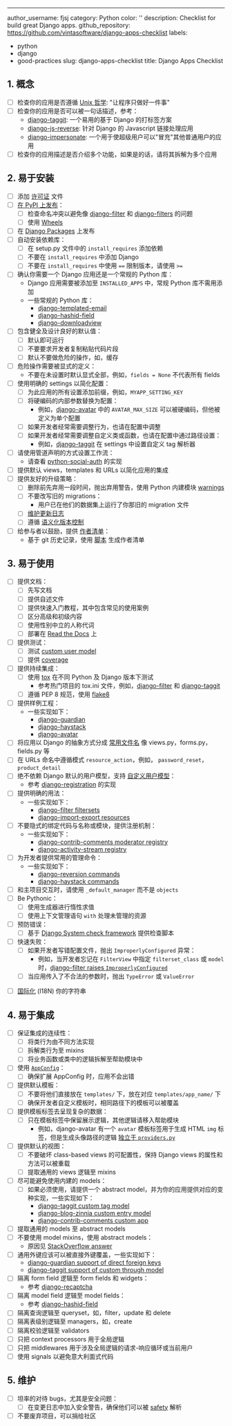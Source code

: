 ---
author_username: fjsj
category: Python
color: ''
description: Checklist for build great Django apps.
github_repository: https://github.com/vintasoftware/django-apps-checklist
labels:
- python
- django
- good-practices
slug: django-apps-checklist
title: Django Apps Checklist

## 1. 概念
  * [ ] 检查你的应用是否遵循 [Unix 哲学](https://zh.wikipedia.org/wiki/Unix%E5%93%B2%E5%AD%A6): "让程序只做好一件事"
  * [ ] 检查你的应用是否可以被一句话描述，参考：
    * [django-taggit](https://github.com/alex/django-taggit): 一个易用的基于 Django 的打标签方案
    * [django-js-reverse](https://github.com/ierror/django-js-reverse): 针对 Django 的 Javascript 链接处理应用
    * [django-impersonate](https://bitbucket.org/petersanchez/django-impersonate): 一个用于使超级用户可以"冒充"其他普通用户的应用
  * [ ] 检查你的应用描述是否介绍多个功能，如果是的话，请将其拆解为多个应用

## 2. 易于安装
  * [ ] 添加 [许可证](https://choosealicense.com/) 文件
  * [ ] [在 PyPI 上发布](https://packaging.python.org/distributing/)：
    * [ ] 检查命名冲突以避免像 [django-filter](https://pypi.python.org/pypi/django-filter) 和 [django-filters](https://pypi.python.org/pypi/django-filters) 的问题
    * [ ] 使用 [Wheels](https://packaging.python.org/distributing/#wheels)
  * [ ] 在 [Django Packages](https://djangopackages.org/) 上发布
  * [ ] 自动安装依赖库：
    * [ ] 在 setup.py 文件中的 `install_requires` 添加依赖
    * [ ] 不要在 `install_requires` 中添加 Django
    * [ ] 不要在 `install_requires` 中使用 `==` 限制版本，请使用 `>=`
  * [ ] 确认你需要一个 Django 应用还是一个常规的 Python 库：
    * Django 应用需要被添加至 `INSTALLED_APPS` 中，常规 Python 库不需用添加
    * 一些常规的 Python 库：
      * [django-templated-email](https://github.com/vintasoftware/django-templated-email)
      * [django-hashid-field](https://github.com/nshafer/django-hashid-field)
      * [django-downloadview](https://github.com/benoitbryon/django-downloadview)
  * [ ] 包含健全及设计良好的默认值：
    * [ ] 默认即可运行
    * [ ] 不要要求开发者复制粘贴代码片段
    * [ ] 默认不要做危险的操作，如，缓存
  * [ ] 危险操作需要被显式的定义：
    * 不要在未设置时默认显式全部，例如，`fields = None` 不代表所有 fields
  * [ ] 使用明确的 settings 以简化配置：
    * [ ] 为此应用的所有设置添加前缀，例如，`MYAPP_SETTING_KEY`
    * [ ] 将硬编码的内部参数替换为配置：
      * 例如，[django-avatar](http://django-avatar.readthedocs.io/en/latest/#AVATAR_MAX_SIZE) 中的 `AVATAR_MAX_SIZE` 可以被硬编码，但他被定义为单个配置
    * [ ] 如果开发者经常需要调整行为，也请在配置中调整
    * [ ] 如果开发者经常需要调整自定义类或函数，也请在配置中通过路径设置：
      * 例如，[django-taggit](https://django-taggit.readthedocs.io/en/latest/custom_tagging.html#using-a-custom-tag-string-parser) 在 settings 中设置自定义 tag 解析器
  * [ ] 请使用管道声明的方式设置工作流：
    * 请查看 [python-social-auth](http://python-social-auth-docs.readthedocs.io/en/latest/configuration/django.html#personalized-configuration) 的实现
  * [ ] 提供默认 views，templates 和 URLs 以简化应用的集成
  * [ ] 提供友好的升级策略：
    * [ ] 删除前先弃用一段时间，抛出弃用警告，使用 Python 内建模块 [warnings](https://docs.python.org/3/library/warnings.html)
    * [ ] 不要改写旧的 migrations：
      * 用户已在他们的数据集上运行了你那旧的 migration 文件
    * [ ] [维护更新日志](http://keepachangelog.com/)
    * [ ] 遵循 [语义化版本控制](http://semver.org/)
  * [ ] 给参与者以鼓励，提供 [作者清单](https://github.com/django/django/blob/master/AUTHORS)：
    * 基于 git 历史记录，使用 [脚本](https://kev.inburke.com/kevin/easy-maintenance-of-your-authors-file/) 生成作者清单

## 3. 易于使用
  * [ ] 提供文档：
    * [ ] 先写文档
    * [ ] 提供自述文件
    * [ ] 提供快速入门教程，其中包含常见的使用案例
    * [ ] 区分高级和初级内容
    * [ ] 使用性别中立的人称代词
    * [ ] 部署在 [Read the Docs](http://readthedocs.org/) 上
  * [ ] 提供测试：
    * [ ] 测试 [custom user model](https://docs.djangoproject.com/en/dev/topics/auth/customizing/#specifying-a-custom-user-model)
    * [ ] 提供 [coverage](http://coverage.readthedocs.io/en/latest/)
  * [ ] 提供持续集成：
    * [ ] 使用 [tox](https://tox.readthedocs.io/en/latest/) 在不同 Python 及 Django 版本下测试
      * 参考热门项目的 tox.ini 文件，例如，[django-filter](https://github.com/carltongibson/django-filter/blob/develop/tox.ini) 和 [django-taggit](https://github.com/alex/django-taggit/blob/master/tox.ini)
    * [ ] 遵循 PEP 8 规范，使用 [flake8](https://gitlab.com/pycqa/flake8)
  * [ ] 提供样例工程：
    * 一些实现如下：
      * [django-guardian](https://github.com/django-guardian/django-guardian/tree/devel/example_project)
      * [django-haystack](https://github.com/django-haystack/django-haystack/tree/master/example_project)
      * [django-avatar](https://github.com/grantmcconnaughey/django-avatar/tree/master/test_proj)
  * [ ] 将应用以 Django 的抽象方式分成 [常用文件名](https://gist.github.com/fjsj/65ecfec09cfd2a684d53294d01677b9b) 像 views.py，forms.py，fields.py 等
  * [ ] 在 URLs 命名中遵循模式 `resource_action`，例如， `password_reset`， `product_detail`
  * [ ] 绝不依赖 Django 默认的用户模型，支持 [自定义用户模型](https://docs.djangoproject.com/en/dev/topics/auth/customizing/#specifying-a-custom-user-model)：
    * 参考 [django-registration](http://django-registration.readthedocs.io/en/latest/custom-user.html) 的实现
  * [ ] 提供明确的用法：
    * 一些实现如下：
      * [django-filter filtersets](https://django-filter.readthedocs.io/en/develop/guide/usage.html#generating-filters-with-meta-fields)
      * [django-import-export resources](http://django-import-export.readthedocs.io/en/latest/getting_started.html#advanced-data-manipulation)
  * [ ] 不要隐式的绑定代码与名称或模块，提供注册机制：
    * 一些实现如下：
      * [django-contrib-comments moderator registry](http://django-contrib-comments.readthedocs.io/en/latest/moderation.html#module-django_comments.moderation)
      * [django-activity-stream registry](http://django-activity-stream.readthedocs.io/en/latest/configuration.html)
  * [ ] 为开发者提供常用的管理命令：
    * 一些实现如下：
      * [django-reversion commands](http://django-reversion.readthedocs.io/en/latest/commands.html)
      * [django-haystack commands](http://django-haystack.readthedocs.io/en/latest/tutorial.html)
  * [ ] 和主项目交互时，请使用 `_default_manager` 而不是 `objects`
  * [ ] Be Pythonic：
    * [ ] 使用生成器进行惰性求值
    * [ ] 使用上下文管理语句 `with` 处理未管理的资源
  * [ ] 预防错误：
    * [ ] 基于 [Django System check framework](https://docs.djangoproject.com/en/dev/topics/checks/) 提供检查脚本
  * [ ] 快速失败：
    * [ ] 如果开发者写错配置文件，抛出 `ImproperlyConfigured` 异常：
      * 例如，当开发者忘记在 `FilterView` 中指定 `filterset_class` 或 `model` 时，[django-filter raises `ImproperlyConfigured`](https://github.com/carltongibson/django-filter/blob/0883cb6b25cd3bb2fa337fb9c54f0a3d2159f676/django_filters/views.py#L18-L28)
    * [ ] 当应用传入了不合法的参数时，抛出 `TypeError` 或 `ValueError`

- [ ] [国际化](https://docs.djangoproject.com/en/dev/topics/i18n/translation/) (I18N) 你的字符串

## 4. 易于集成
  * [ ] 保证集成的连续性：
    * [ ] 将类行为由不同方法实现
    * [ ] 拆解类行为至 mixins
    * [ ] 将业务函数或类中的逻辑拆解至帮助模块中
  * [ ] 使用 [`AppConfig`](https://docs.djangoproject.com/en/dev/ref/applications/)：
    * [ ] 确保扩展 AppConfig 时，应用不会出错
  * [ ] 提供默认模板：
    * [ ] 不要将他们直接放在 `templates/` 下，放在对应 `templates/app_name/` 下
    * [ ] 确保开发者自定义模板时，相同路径下的模板可以被覆盖
  * [ ] 提供模板标签去呈现复杂的数据：
    * [ ] 只在模板标签中保留展示逻辑，其他逻辑请移入帮助模块
      * 例如，django-avatar 有一个 `avatar` 模板标签用于生成 HTML `img` 标签，但是生成头像路径的逻辑 [独立于 `providers.py`](https://github.com/grantmcconnaughey/django-avatar/blob/master/avatar/providers.py)
  * [ ] 提供默认的视图：
    * [ ] 不要破坏 class-based views 的可配置性，保持 Django views 的属性和方法可以被重载
    * [ ] 提取通用的 views 逻辑至 mixins
  * [ ] 尽可能避免使用内建的 models：
    * [ ] 如果必须使用，请提供一个 abstract model，并为你的应用提供对应的变种实现，一些实现如下：
      * [django-taggit custom tag model](https://django-taggit.readthedocs.io/en/latest/custom_tagging.html#custom-tag)
      * [django-blog-zinnia custom entry model](http://docs.django-blog-zinnia.com/en/develop/how-to/extending_entry_model.html)
      * [django-contrib-comments custom app](https://django-contrib-comments.readthedocs.io/en/latest/custom.html)
  * [ ] 提取通用的 models 至 abstract models
  * [ ] 不要使用 model mixins，使用 abstract models：
    * 原因见 [StackOverflow answer](http://stackoverflow.com/a/25817237/145349)
  * [ ] 通用外键应该可以被直接外键覆盖，一些实现如下：
    * [django-guardian support of direct foreign keys](http://django-guardian.readthedocs.io/en/latest/userguide/performance.html#direct-foreign-keys)
    * [django-taggit support of custom through model](https://django-taggit.readthedocs.io/en/latest/custom_tagging.html#custom-foreignkeys)
  * [ ] 隔离 form field 逻辑至 form fields 和 widgets：
    * 参考 [django-recaptcha](https://github.com/praekelt/django-recaptcha)
  * [ ] 隔离 model field 逻辑至 model fields：
    * 参考 [django-hashid-field](https://github.com/nshafer/django-hashid-field)
  * [ ] 隔离查询逻辑至 queryset，如，filter，update 和 delete
  * [ ] 隔离表级别逻辑至 managers，如，create
  * [ ] 隔离校验逻辑至 validators
  * [ ] 只把 context processors 用于全局逻辑
  * [ ] 只把 middlewares 用于涉及全局逻辑的请求-响应循环或当前用户
  * [ ] 使用 signals 以避免意大利面式代码

## 5. 维护
  * [ ] 坦率的对待 bugs，尤其是安全问题：
    * [ ] 在变更日志中加入安全警告，确保他们可以被 [safety](https://github.com/pyupio/safety) 解析
  * [ ] 不要废弃项目，可以捐给社区
